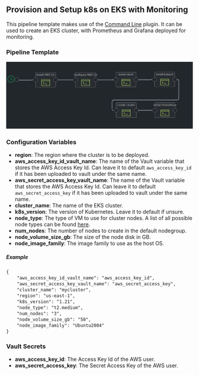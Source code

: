 ## Provision and Setup k8s on EKS with Monitoring

This pipeline template makes use of the [Command Line](https://github.com/Kaholo/kaholo-plugin-cmd) plugin. It can be used to create an EKS cluster, with Prometheus and Grafana deployed for monitoring.

### Pipeline Template

![Pipeline Template](/images/create-eks-cluster-with-monitoring.png "Pipeline Template")

### Configuration Variables

- **region**: The region where the cluster is to be deployed.
- **aws_access_key_id_vault_name**: The name of the Vault variable that stores the AWS Access Key Id. Can leave it to default `aws_access_key_id` if it has been uploaded to vault under the same name.
- **aws_secret_access_key_vault_name**: The name of the Vault variable that stores the AWS Access Key Id. Can leave it to default `aws_secret_access_key` if it has been uploaded to vault under the same name.
- **cluster_name**: The name of the EKS cluster.
- **k8s_version**: The version of Kubernetes. Leave it to default if unsure.
- **node_type**: The type of VM to use for cluster nodes. A list of all possible node types can be found [here](https://aws.amazon.com/ec2/instance-types/).
- **num_nodes**: The number of nodes to create in the default nodegroup.
- **node_volume_size_gb**: The size of the node disk in GB.
- **node_image_family**: The image family to use as the host OS.

##### Example

```
{
    "aws_access_key_id_vault_name": "aws_access_key_id",
    "aws_secret_access_key_vault_name": "aws_secret_access_key",
    "cluster_name": "mycluster",
    "region": "us-east-1",
    "k8s_version": "1.21",
    "node_type": "t2.medium",
    "num_nodes": "3",
    "node_volume_size_gb": "50",
    "node_image_family": "Ubuntu2004"
}
```

### Vault Secrets

- **aws_access_key_id**: The Access Key Id of the AWS user.
- **aws_secret_access_key**: The Secret Access Key of the AWS user.

